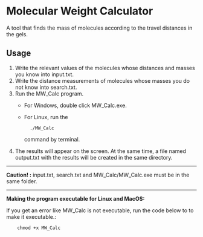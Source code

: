 # Molecular Weight Calculator

A tool that finds the mass of molecules according to the travel distances in the gels.

## Usage

1. Write the relevant values of the molecules whose distances and masses you know into input.txt.
2. Write the distance measurements of molecules whose masses you do not know into search.txt.
3. Run the MW_Calc program.
    * For Windows, double click MW_Calc.exe.
    * For Linux, run the
  
            ./MW_Calc 
      command by terminal.
4. The results will appear on the screen. At the same time, a file named output.txt with the results will be created in the same directory.
___     
**Caution! :** input.txt, search.txt and MW_Calc/MW_Calc.exe must be in the same folder.
___ 

**Making the program executable for Linux and MacOS:**

If you get an error like MW_Calc is not executable, run the code below to to make it executable.:

        chmod +x MW_Calc

